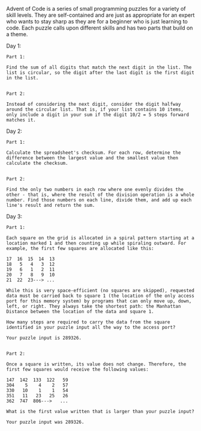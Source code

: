 Advent of Code is a series of small programming puzzles for a variety of skill levels. They are self-contained and are just as appropriate for an expert who wants to stay sharp as they are for a beginner who is just learning to code. Each puzzle calls upon different skills and has two parts that build on a theme.

Day 1: 
    
    Part 1: 

    Find the sum of all digits that match the next digit in the list. The list is circular, so the digit after the last digit is the first digit in the list.


    Part 2:

    Instead of considering the next digit, consider the digit halfway around the circular list. That is, if your list contains 10 items, only include a digit in your sum if the digit 10/2 = 5 steps forward matches it.

Day 2:

    Part 1:

    Calculate the spreadsheet's checksum. For each row, determine the difference between the largest value and the smallest value then calculate the checksum.
    
    
    Part 2:
    
    Find the only two numbers in each row where one evenly divides the other - that is, where the result of the division operation is a whole number. Find those numbers on each line, divide them, and add up each line's result and return the sum.
    

Day 3:

    Part 1:
    
    Each square on the grid is allocated in a spiral pattern starting at a location marked 1 and then counting up while spiraling outward. For example, the first few squares are allocated like this:

    17  16  15  14  13
    18   5   4   3  12
    19   6   1   2  11
    20   7   8   9  10
    21  22  23---> ...

    While this is very space-efficient (no squares are skipped), requested data must be carried back to square 1 (the location of the only access port for this memory system) by programs that can only move up, down, left, or right. They always take the shortest path: the Manhattan Distance between the location of the data and square 1.
    
    How many steps are required to carry the data from the square identified in your puzzle input all the way to the access port?

    Your puzzle input is 289326.
    
    
    Part 2:
    
    Once a square is written, its value does not change. Therefore, the first few squares would receive the following values:

    147  142  133  122   59
    304    5    4    2   57
    330   10    1    1   54
    351   11   23   25   26
    362  747  806--->   ...
    
    What is the first value written that is larger than your puzzle input?

    Your puzzle input was 289326.
    
    
    
    
    

